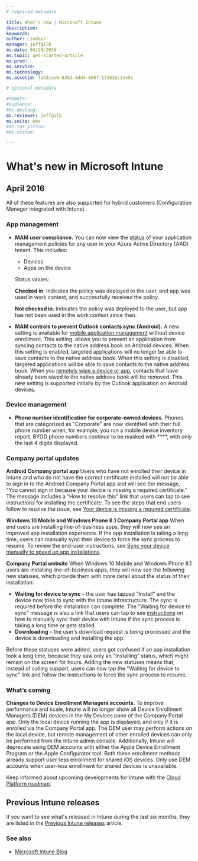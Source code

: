 ```yaml
---
# required metadata

title: What's new | Microsoft Intune
description:
keywords:
author: Lindavr
manager: jeffgilb
ms.date: 04/28/2016
ms.topic: get-started-article
ms.prod:
ms.service:
ms.technology:
ms.assetid: fab51ee0-638d-4dd4-8d8f-1f263bc11e5c

# optional metadata

#ROBOTS:
#audience:
#ms.devlang:
ms.reviewer: jeffgilb
ms.suite: ems
#ms.tgt_pltfrm:
#ms.custom:

---
```


# What's new in Microsoft Intune

## April 2016
All of these features are also supported for hybrid customers (Configuration Manager integrated with Intune).
### App management
- **MAM user compliance.**
You can now view the [status](Monitor-mobile-app-management-policies-with-Microsoft-Intune.md) of your application management policies for any user in your Azure Active Directory (AAD) tenant. This includes:
   - Devices
   - Apps on the device

   Status values:

   **Checked in**: Indicates the policy was deployed to the user, and app was used in work context, and successfully received the policy.

    **Not checked in**: Indicates the policy was deployed to the user, but app has not been used in the work context since then.


- **MAM controls to prevent Outlook contacts sync (Android).**
A new setting is available for [mobile application management](Create-and-deploy-mobile-app-management-policies-with-Microsoft-Intune.md) without device enrollment. This setting  allows you to prevent an application from syncing contacts to the native address book on Android devices. When this setting is enabled, targeted applications will no longer be able to save contacts to the native address book. When this setting is disabled, targeted applications will be able to save contacts to the native address book. When you [remotely wipe a device or app](Wipe-managed-company-app-data-with-Microsoft-Intune.md), contacts that have already been saved to the native address book will be removed. This new setting is supported initially by the Outlook application on Android devices.

### Device management
- **Phone number identification for corporate-owned devices.** Phones that are categorized as "Corporate" are now identified with their full phone number when, for example, you run a mobile device inventory report. BYOD phone numbers continue to be masked with ****, with only the last 4 digits displayed.


### Company portal updates
**Android Company portal app**
Users who have not enrolled their device in Intune and who do not have the correct certificate installed will not be able to sign in to the Android Company Portal app and will see the message, “You cannot sign in because your device is missing a required certificate.” The message includes a “How to resolve this” link that users can tap to see instructions for installing the certificate. To see the steps that end users follow to resolve the issue, see [Your device is missing a required certificate](https://technet.microsoft.com/library/mt502762.aspx#BKMK_andr_cert_missing).

**Windows 10 Mobile and Windows Phone 8.1 Company Portal app**
When end users are installing line-of-business apps, they will now see an improved app installation experience. If the app installation is taking a long time, users can manually sync their device to force the sync process to resume. To review the end-user instructions, see [Sync your device manually to speed up app installations](https://technet.microsoft.com/library/mt427782.aspx#BKMK_win10m_wp81_sync_manually).

**Company Portal website**
When Windows 10 Mobile and Windows Phone 8.1 users are installing line-of-business apps, they will now see the following new statuses, which provide them with more detail about the status of their installation:

* **Waiting for device to sync** – the user has tapped “Install” and the device now tries to sync with the Intune infrastructure. The sync is required before the installation can complete. The "Waiting for device to sync" message is also a link that users can tap to see [instructions](https://technet.microsoft.com/library/mt590895.aspx#BKMK_iwp_sync_manually) on how to manually sync their device with Intune if the sync process is taking a long time or gets stalled.
* **Downloading** – the user’s download request is being processed and the device is downloading and installing the app.

Before these statuses were added, users got confused if an app installation took a long time, because they saw only an “Installing” status, which might remain on the screen for hours. Adding the new statuses means that, instead of calling support, users can now tap the "Waiting for device to sync" link and follow the instructions to force the sync process to resume.

### What’s coming

**Changes to Device Enrollment Managers accounts.** To improve performance and scale, Intune will no longer show all Device Enrollment Managers (DEM) devices in the My Devices pane of the Company Portal app. Only the local device running the app is displayed, and only if it is enrolled via the Company Portal app. The DEM user may perform actions on the local device, but remote management of other enrolled devices can only be performed from the Intune admin console.  Additionally, Intune will deprecate using DEM accounts with either the Apple Device Enrollment Program or the Apple Configurator tool. Both these enrollment methods already support user-less enrollment for shared iOS devices.  Only use DEM accounts when user-less enrollment for shared devices is unavailable.

Keep informed about upcoming developments for Intune with the [Cloud Platform roadmap](http://www.microsoft.com/en-us/server-cloud/roadmap/Indevelopment.aspx?TabIndex=0&dropValue=Intune).


## Previous Intune releases
If you want to see what's released in Intune during the last six months, they are listed in the [Previous Intune releases](previous-intune-releases.md) article.



### See also
* [Microsoft Intune Blog](http://go.microsoft.com/fwlink/?LinkID=273882)
